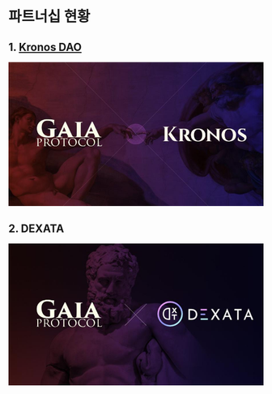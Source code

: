 # 파트너십 현황

## 1. [Kronos DAO](https://kronosdao.finance)

![](../../.gitbook/assets/KRONOS.png)

## 2. DEXATA

![](../../.gitbook/assets/DEXATA.png)
